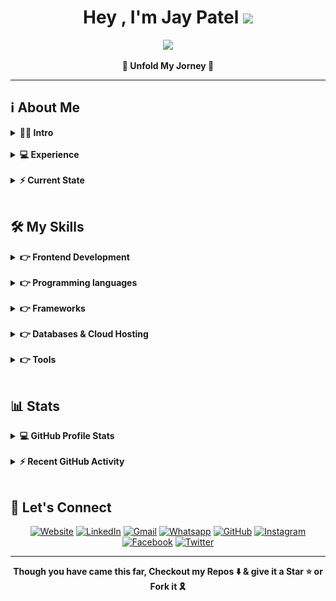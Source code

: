 <h1 align="center">
    Hey , I'm Jay Patel 
    <img src="https://media.giphy.com/media/hvRJCLFzcasrR4ia7z/giphy.gif" width="35">
</h1>
<p align="center">
  	<a href="https://github.com/DenverCoder1/readme-typing-svg"><img src="https://readme-typing-svg.herokuapp.com?font=Josefin+Sans&color=EF2D5E&size=24&center=true&vCenter=true&lines=Full+Stack+Web+Developer;MERN+Stack+Developer;%3CLovesToCodeMore+%2F%3E;Ready+For+The+Challenges"></a>
</p>

<!-- <p align="center"> 
	<img src="https://komarev.com/ghpvc/?username=jaypatel3382&label=Profile_views&color=EF2D5E&style=for-the-badge" alt="jaypatel3382" /> 
</p> -->

<p align="center">
	<b>🌟 Unfold My Jorney 🌟 </b>
</p>
<hr/>

## ℹ️ About Me

<details> 
	<summary><b>👱‍♂️ Intro</b></summary>
	<br/>
	<p>
		<img align="right" src="programmer.svg" alt="programmer" width="25%">
		<p align="left">
			<p>🏫 &nbsp;Pursuing my BE In Information Technology From GTU.</p>
			<p>💙 &nbsp;I'm an Enthusiastic, Self-Motivated, Reliable, Responsible & Hard Working Person.</p>
			<p>✨ &nbsp;I use a creative approach to solve the problem</p>
			<p>📘 &nbsp;Always Motivated to go to Gym to stay Fit & Healthy.</p>
			<p>🥇 &nbsp;while ( ! ( succeed = try ( ) ) ) ;</p>
			<p>🎮 &nbsp;Like to Play Video Games in My Free Time.</p>
		</p>
	</p>
</details>
<br/>
<details> 
	<summary><b>💻 Experience </b></summary>
	<br/>
	<p>
		<img align="right" src="work.svg" alt="work" width="25%">
		<p align="left">
			<!-- <p>🏢 &nbsp;Full Stack Web Developer At <a href="https://www.infopercept.com">Infopercept Consulting</a> &nbsp;&nbsp;<i>(Apr 2021 - Present)</i></p> -->
			<p>🏢 &nbsp;Backend Developer Intern At <a href="https://akashtechnolabs.com/">Akash Technolabs</a> &nbsp;&nbsp;<i>(Jun 2022 - Jul 2022)</i></p>
			<p>🏢 &nbsp;ReactJS Developer Intern At <a href="http://www.techelecon.com/">Tech Elecon</a> &nbsp;&nbsp;<i>(Jan 2023 - Apr 2023)</i></p>
		</p>
	</p>
</details>
<br/>
<details> 
	<summary><b>⚡ Current State </b></summary>
	<br/>
	<p>
		<img align="right" src="learning.svg" alt="learning" width="25%">
		<p align="left">
			<p>📗 &nbsp;I am Currently Learning Next.js</p>
			<p>🚧 &nbsp;I am Currently Working on <a href="https://patel-jay.netlify.app">Portfolio Website</a>.</p>
			<p>💬 &nbsp;Feel free to Reach out to me for any Tech Related Stuffs.</p>
		</p>
	</p>
	</details>
<br/>

## 🛠️ My Skills

<details> 
	<summary><b>👉 Frontend Development</b></summary>
	<br/>
	<p align="left">
		<img src="https://img.shields.io/badge/HTML5-E34F26.svg?style=for-the-badge&logo=HTML5&logoColor=white" alt="html" />
		<img src="https://img.shields.io/badge/CSS3-1572B6.svg?style=for-the-badge&logo=CSS3&logoColor=white" alt="css" />
		<img src="https://img.shields.io/badge/JavaScript-F7DF1E.svg?style=for-the-badge&logo=JavaScript&logoColor=black" alt="javascript" />
		<img src="https://img.shields.io/badge/JSON-000000.svg?style=for-the-badge&logo=JSON&logoColor=white" alt="json" />
	</p>
</details>
<br/>
<details> 
	<summary><b>👉 Programming languages</b></summary>
	<br/>
	<p align="left"> 
		<img src="https://img.shields.io/badge/C-A8B9CC.svg?style=for-the-badge&logo=C&logoColor=black" alt="C" />
		<img src="https://img.shields.io/badge/PHP-777BB4.svg?style=for-the-badge&logo=PHP&logoColor=white" alt="php" />
		<img src="https://img.shields.io/badge/Java-56347C?style=for-the-badge&logo=coffeescript&logoColor=white" alt="java"/>
		<img src="https://img.shields.io/badge/Data_Structures_&_Algorithm-009ad3?style=for-the-badge&logo=thealgorithms&logoColor=white" alt="dsa"/>
	</p>
</details>
<br/>
<details> 
	<summary><b>👉 Frameworks</b></summary>
	<br/>
	<p align="left"> 
		<img src="https://img.shields.io/badge/React-61DAFB.svg?style=for-the-badge&logo=React&logoColor=black" alt="react" />
		<img src="https://img.shields.io/badge/Next.js-000000.svg?style=for-the-badge&logo=nextdotjs&logoColor=white" alt="nextjs" />
		<img src="https://img.shields.io/badge/Markdown-000000.svg?style=for-the-badge&logo=Markdown&logoColor=white" alt="markdown" />
		<img src="https://img.shields.io/badge/AngularJS-E23237.svg?style=for-the-badge&logo=AngularJS&logoColor=white" alt="angularjs" />
		<img src="https://img.shields.io/badge/Tailwind%20CSS-06B6D4.svg?style=for-the-badge&logo=Tailwind-CSS&logoColor=white" alt="tailwindcss" />
		<img src="https://img.shields.io/badge/Sass-CC6699.svg?style=for-the-badge&logo=Sass&logoColor=white" alt="sass" />
		<img src="https://img.shields.io/badge/Bootstrap-7952B3.svg?style=for-the-badge&logo=Bootstrap&logoColor=white" alt="bootstrap" />
		<img src="https://img.shields.io/badge/Material--UI-0081CB?style=for-the-badge&logo=materialdesignicons&logoColor=white" alt="materialui" />
		<img src="https://img.shields.io/badge/React%20Router-CA4245.svg?style=for-the-badge&logo=React-Router&logoColor=white" alt="reactrouter" />
		<img src="https://img.shields.io/badge/jQuery-0769AD.svg?style=for-the-badge&logo=jQuery&logoColor=white" alt="jquery" />
		<img src="https://img.shields.io/badge/Node.js-339933.svg?style=for-the-badge&logo=nodedotjs&logoColor=white" alt="nodejs" />
		<img src="https://img.shields.io/badge/Express-000000.svg?style=for-the-badge&logo=Express&logoColor=white" alt="expressjs" />
	</p>
</details>
<br/>
<details> 
	<summary><b>👉 Databases & Cloud Hosting</b></summary>
	<br/>
	<p align="left"> 
		<img src="https://img.shields.io/badge/MySQL-4479A1.svg?style=for-the-badge&logo=MySQL&logoColor=white" alt="mysql" />
		<img src="https://img.shields.io/badge/MongoDB-47A248.svg?style=for-the-badge&logo=MongoDB&logoColor=white" alt="mongodb" />
		<img src="https://img.shields.io/badge/Heroku-430098.svg?style=for-the-badge&logo=Heroku&logoColor=white" alt="heroku" />
		<img src="https://img.shields.io/badge/Render-46E3B7.svg?style=for-the-badge&logo=Render&logoColor=white" alt="render" />
		<img src="https://img.shields.io/badge/Railway-0B0D0E.svg?style=for-the-badge&logo=Railway&logoColor=white" alt="railway" />
		<img src="https://img.shields.io/badge/Netlify-00C7B7.svg?style=for-the-badge&logo=Netlify&logoColor=white" alt="netlify" />
		<img src="https://img.shields.io/badge/GitHub-181717.svg?style=for-the-badge&logo=GitHub&logoColor=white" alt="github" />
		<img src="https://img.shields.io/badge/Supabase-3FCF8E.svg?style=for-the-badge&logo=Supabase&logoColor=white" alt="supabase" />
		<img src="https://img.shields.io/badge/Firebase-FFCA28.svg?style=for-the-badge&logo=Firebase&logoColor=black" alt="firebase" />
	</p>
</details>
<br/>
<details> 
	<summary><b>👉 Tools</b></summary>
	<br/>
	<p align="left"> 
		<img src="https://img.shields.io/badge/Visual%20Studio%20Code-007ACC.svg?style=for-the-badge&logo=Visual-Studio-Code&logoColor=white" alt="vscode" />
		<img src="https://img.shields.io/badge/Git-F05032.svg?style=for-the-badge&logo=Git&logoColor=white" alt="git" />
		<img src="https://img.shields.io/badge/Figma-F24E1E.svg?style=for-the-badge&logo=Figma&logoColor=white" alt="figma" />
		<img src="https://img.shields.io/badge/Microsoft%20Excel-217346.svg?style=for-the-badge&logo=Microsoft-Excel&logoColor=white" alt="excel" />
	</p>
</details>
<br/>

## 📊 Stats

<details> 
	<summary><b>💻 GitHub Profile Stats</b></summary>
	<br/>
	<p>
		<p align="center"><img align="center" src="https://github-readme-stats.vercel.app/api?username=jaypatel3382&show_icons=true&locale=en&theme=dracula" alt="jaypatel3382" width="500em"/></p>
		<p align="center"><img align="center" src="https://github-readme-stats.vercel.app/api/top-langs?username=jaypatel3382&show_icons=true&locale=en&layout=donut&theme=dracula" alt="jaypatel3382" width="500em"/></p>
		<p align="center"><img  src="https://github-readme-streak-stats.herokuapp.com/?user=jaypatel3382&theme=dracula" alt="jaypatel31" width="500em" /></p>
	</p>
</details>
<br/>
<details>
	<summary><b>⚡ Recent GitHub Activity</b></summary>
	<br/>
	<a href="https://github.com/jaypatel3382">
		<img alt="Jay's Activity Graph" src="https://github-readme-activity-graph.vercel.app/graph?username=jaypatel3382&custom_title=Jay%20Patel%27s%20Contribution%20Graph&theme=xcode&bg_color=282a36&line=ff6e96&color=fff&point=79dafa&radius=10" />
	</a>
	<br/>
</details>
<br/>

## 🔗 Let's Connect

<p align="center">
    <a target="_blank" href="https://patel-jay.netlify.app/"><img src="https://img.icons8.com/bubbles/50/000000/web.png" alt="Website"/></a>
    <a href="https://www.linkedin.com/in/jaypatel1122/"><img src="https://img.icons8.com/bubbles/50/000000/linkedin.png" alt="LinkedIn"/></a>
    <a href="mailto:jay64441860@gmail.com"><img src="https://img.icons8.com/bubbles/50/000000/gmail.png" alt="Gmail"/></a>
    <a href="https://api.whatsapp.com/send?phone=919328473489&text=Heyy Jay!%20got%20reference%20from%20GITHUB😁"><img src="https://img.icons8.com/bubbles/50/000000/whatsapp.png" alt="Whatsapp"/></a>
    <a href="https://github.com/jaypatel3382"><img src="https://img.icons8.com/bubbles/50/000000/github.png" alt="GitHub"/></a>
    <a href="https://www.instagram.com/__jay.xi/"><img src="https://img.icons8.com/bubbles/50/000000/instagram.png" alt="Instagram"/></a>
    <a href="https://facebook.com/jay.patel.112/"><img src="https://img.icons8.com/bubbles/50/000000/facebook-circled.png" alt="Facebook"/></a>
    <a href="https://twitter.com/jaypatel_1510/"><img src="https://img.icons8.com/bubbles/50/000000/twitter-circled.png" alt="Twitter"/></a>
</p>
<hr/>
<p align="center"><b>Though you have came this far, Checkout my Repos ⬇️ & give it a Star ⭐ or Fork it 🎗️</b></p>

<!-- [Jay_Patel](https://github.com/jaypatel31/jaypatel31/blob/master/bottom_header.svg) -->
<br>
